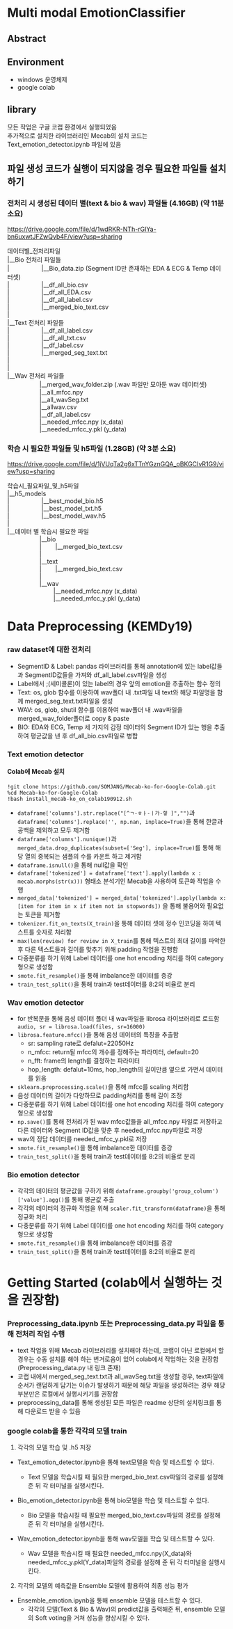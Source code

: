 # Multi modal EmotionClassifier

## Abstract

## Environment
* windows 운영체제
* google colab

## library
모든 작업은 구글 코랩 환경에서 실행되었음    
추가적으로 설치한 라이브러리인 Mecab의 설치 코드는 Text_emotion_detector.ipynb 파일에 있음

## 파일 생성 코드가 실행이 되지않을 경우 필요한 파일들 설치하기
### 전처리 시 생성된 데이터 별(text & bio & wav) 파일들 (4.16GB) (약 11분 소요)
https://drive.google.com/file/d/1wdRKR-NTh-rGIYa-bn6uxwtJFZwQvb4F/view?usp=sharing

데이터별_전처리파일  
 |__Bio 전처리 파일들   
 |       |__Bio_data.zip (Segment ID만 존재하는 EDA & ECG & Temp 데이터셋)  
 |       |__df_all_bio.csv  
 |       |__df_all_EDA.csv  
 |       |__df_all_label.csv  
 |       |__merged_bio_text.csv  
 |  
 |__Text 전처리 파일들  
 |       |__df_all_label.csv  
 |       |__df_all_txt.csv  
 |       |__df_label.csv  
 |       |__merged_seg_text.txt  
 |       
 |  
 |__Wav 전처리 파일들   
           |__merged_wav_folder.zip (.wav 파일만 모아둔 wav 데이터셋)  
           |__all_mfcc.npy  
           |__all_wavSeg.txt  
           |__allwav.csv  
           |__df_all_label.csv  
           |__needed_mfcc.npy (x_data)  
           |__needed_mfcc_y.pkl (y_data)  
 
 
### 학습 시 필요한 파일들 및 h5파일 (1.28GB) (약 3분 소요)
https://drive.google.com/file/d/1jVUqTa2g6xTTnYGznGQA_oBKGCIvR1G9/view?usp=sharing

학습시_필요파일_및_h5파일  
 |__h5_models  
 |       |__best_model_bio.h5  
 |       |__best_model_txt.h5   
 |       |__best_model_wav.h5  
 |  
 |__데이터 별 학습시 필요한 파일  
           |__bio  
           |     |__merged_bio_text.csv  
           |  
           |__text  
           |     |__merged_bio_text.csv  
           |  
           |__wav  
                 |__needed_mfcc.npy (x_data)  
                 |__needed_mfcc_y.pkl (y_data)  
  
# Data Preprocessing (KEMDy19)
### raw dataset에 대한 전처리
* SegmentID & Label: pandas 라이브러리를 통해 annotation에 있는 label값들과 SegmentID값들을 가져와 df_all_label.csv파일을 생성  
* Label에서 ;(세미콜론)이 있는 label의 경우 앞의 emotion을 추출하는 함수 정의
* Text: os, glob 함수를 이용하여 wav폴더 내 .txt파일 내 text와 해당 파일명을 함께 merged_seg_text.txt파일을 생성
* WAV: os, glob, shutil 함수를 이용하여 wav폴더 내 .wav파일을 merged_wav_folder폴더로 copy & paste  
* BIO: EDA와 ECG, Temp 세 가지의 감정 데이터의 Segment ID가 있는 행을 추출하여 평균값을 낸 후 df_all_bio.csv파일로 병합

### Text emotion detector
#### Colab에 Mecab 설치
```
!git clone https://github.com/SOMJANG/Mecab-ko-for-Google-Colab.git
%cd Mecab-ko-for-Google-Colab
!bash install_mecab-ko_on_colab190912.sh
```

* `dataframe['columns'].str.replace("[^ㄱ-ㅎㅏ-ㅣ가-힣 ]","")`과 `dataframe['columns'].replace('', np.nan, inplace=True)`을 통해 한글과 공백을 제외하고 모두 제거함
* `dataframe['columns'].nunique()`과 `merged_data.drop_duplicates(subset=['Seg'], inplace=True)`를 통해 해당 열의 중복되는 샘플의 수를 카운트 하고 제거함 
* `dataframe.isnull()`을 통해 null값을 확인
* `dataframe['tokenized'] = dataframe['text'].apply(lambda x : mecab.morphs(str(x)))` 형태소 분석기인 Mecab을 사용하여 토큰화 작업을 수행
* `merged_data['tokenized'] = merged_data['tokenized'].apply(lambda x: [item for item in x if item not in stopwords])` 을 통해 불용어와 필요없는 토큰을 제거함
* `tokenizer.fit_on_texts(X_train)`을 통해 데이터 셋에 정수 인코딩을 하여 텍스트를 숫자로 처리함
*  `max(len(review) for review in X_train`를 통해 텍스트의 최대 길이를 파악한 후 다른 텍스트들과 길이를 맞추기 위해 padding 작업을 진행함
* 다중분류를 하기 위해 Label 데이터를 one hot encoding 처리를 하여 category 형으로 생성함
* `smote.fit_resample()`을 통해 imbalance한 데이터를 증강
* `train_test_split()`을 통해 train과 test데이터를 8:2의 비율로 분리

### Wav emotion detector
* for 반복문을 통해 음성 데이터 폴더 내 wav파일을 librosa 라이브러리로 로드함 `audio, sr = librosa.load(files, sr=16000)`
* `librosa.feature.mfcc()`을 통해 음성 데이터의 특징을 추출함
  * sr: sampling rate로 defalut=22050Hz
  * n_mfcc: return될 mfcc의 개수를 정해주는 파라미터, default=20
  * n_fft: frame의 length를 결정하는 파라미터
  * hop_length: defalut=10ms, hop_length의 길이만큼 옆으로 가면서 데이터를 읽음
* `sklearn.preprocessing.scale()`을 통해 mfcc를 scaling 처리함
* 음성 데이터의 길이가 다양하므로 padding처리를 통해 길이 조정
* 다중분류를 하기 위해 Label 데이터를 one hot encoding 처리를 하여 category 형으로 생성함
* `np.save()`를 통해 전처리가 된 wav mfcc값들을 all_mfcc.npy 파일로 저장하고 다른 데이터와 Segment ID값을 맞춘 후 needed_mfcc.npy파일로 저장
* wav의 정답 데이터를 needed_mfcc_y.pkl로 저장
* `smote.fit_resample()`을 통해 imbalance한 데이터를 증강
* `train_test_split()`을 통해 train과 test데이터를 8:2의 비율로 분리

### Bio emotion detector
* 각각의 데이터의 평균값을 구하기 위해 `dataframe.groupby('group_column')['value'].agg()`를 통해 평균값 추출
* 각각의 데이터의 정규화 작업을 위해 `scaler.fit_transform(dataframe)`을 통해 정규화 처리
* 다중분류를 하기 위해 Label 데이터를 one hot encoding 처리를 하여 category 형으로 생성함
* `smote.fit_resample()`을 통해 imbalance한 데이터를 증강
* `train_test_split()`을 통해 train과 test데이터를 8:2의 비율로 분리

# Getting Started (colab에서 실행하는 것을 권장함)
### Preprocessing_data.ipynb 또는 Preprocessing_data.py 파일을 통해 전처리 작업 수행  
  * text 작업을 위해 Mecab 라이브러리를 설치해야 하는데, 코랩이 아닌 로컬에서 할 경우는 수동 설치를 해야 하는 번거로움이 있어 colab에서 작업하는 것을 권장함(Preprocessing_data.py 내 링크 존재)
  * 코랩 내에서 merged_seg_text.txt과 all_wavSeg.txt을 생성할 경우, text파일에 순서가 랜덤하게 담기는 이슈가 발생하기 때문에 해당 파일을 생성하려는 경우 해당 부분만은 로컬에서 실행시키기를 권장함
  * preprocessing_data를 통해 생성된 모든 파일은 readme 상단의 설치링크를 통해 다운로드 받을 수 있음

### google colab을 통한 각각의 모델 train
1. 각각의 모델 학습 및 .h5 저장
* Text_emotion_detector.ipynb을 통해 text모델을 학습 및 테스트할 수 있다.
  * Text 모델을 학습시킬 때 필요한 merged_bio_text.csv파일의 경로를 설정해 준 뒤 각 터미널을 실행시킨다.

* Bio_emotion_detector.ipynb을 통해 bio모델을 학습 및 테스트할 수 있다.
  * Bio 모델을 학습시킬 때 필요한 merged_bio_text.csv파일의 경로를 설정해 준 뒤 각 터미널을 실행시킨다.

* Wav_emotion_detector.ipynb을 통해 wav모델을 학습 및 테스트할 수 있다.
  * Wav 모델을 학습시킬 때 필요한 needed_mfcc.npy(X_data)와 needed_mfcc_y.pkl(Y_data)파일의 경로를 설정해 준 뒤 각 터미널을 실행시킨다.

2. 각각의 모델의 예측값을 Ensemble 모델에 활용하여  최종 성능 평가

* Ensemble_emotion.ipynb을 통해 ensemble 모델을 테스트할 수 있다.
  * 각각의 모델(Text & Bio & Wav)의 predict값을 출력해준 뒤, ensemble 모델의 Soft voting을 거쳐 성능을 향상시킬 수 있다.

